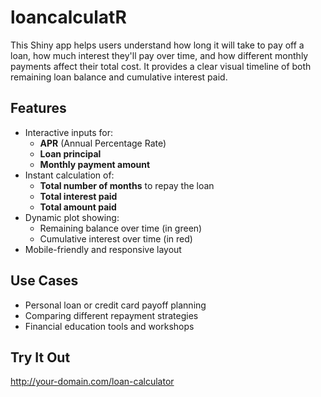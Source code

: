 # loancalculatR

This Shiny app helps users understand how long it will take to pay off a loan, how much interest they'll pay over time, and how different monthly payments affect their total cost. It provides a clear visual timeline of both remaining loan balance and cumulative interest paid.

## Features

- Interactive inputs for:
  - **APR** (Annual Percentage Rate)
  - **Loan principal**
  - **Monthly payment amount**
- Instant calculation of:
  - **Total number of months** to repay the loan
  - **Total interest paid**
  - **Total amount paid**
- Dynamic plot showing:
  - Remaining balance over time  (in green)
  - Cumulative interest over time (in red)
- Mobile-friendly and responsive layout

## Use Cases

- Personal loan or credit card payoff planning  
- Comparing different repayment strategies  
- Financial education tools and workshops  

## Try It Out

http://your-domain.com/loan-calculator

